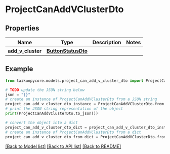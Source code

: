 # ProjectCanAddVClusterDto


## Properties

Name | Type | Description | Notes
------------ | ------------- | ------------- | -------------
**add_v_cluster** | [**ButtonStatusDto**](ButtonStatusDto.md) |  | 

## Example

```python
from taikunpycore.models.project_can_add_v_cluster_dto import ProjectCanAddVClusterDto

# TODO update the JSON string below
json = "{}"
# create an instance of ProjectCanAddVClusterDto from a JSON string
project_can_add_v_cluster_dto_instance = ProjectCanAddVClusterDto.from_json(json)
# print the JSON string representation of the object
print(ProjectCanAddVClusterDto.to_json())

# convert the object into a dict
project_can_add_v_cluster_dto_dict = project_can_add_v_cluster_dto_instance.to_dict()
# create an instance of ProjectCanAddVClusterDto from a dict
project_can_add_v_cluster_dto_from_dict = ProjectCanAddVClusterDto.from_dict(project_can_add_v_cluster_dto_dict)
```
[[Back to Model list]](../README.md#documentation-for-models) [[Back to API list]](../README.md#documentation-for-api-endpoints) [[Back to README]](../README.md)


